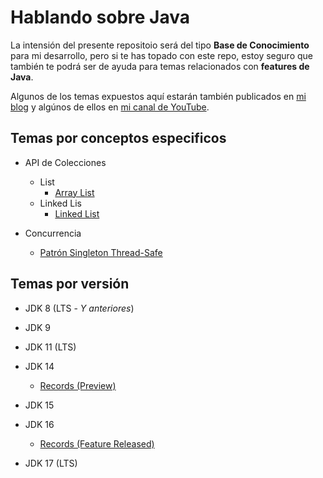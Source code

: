 # Hablando sobre Java

La intensión del presente repositoio será del tipo **Base de Conocimiento** para mi desarrollo, pero si te has topado con este repo, estoy seguro que también te podrá ser de ayuda para temas relacionados con **features de Java**.

Algunos de los temas expuestos aquí estarán también publicados en [mi blog](https://cruzaley-web.com/) y algúnos de ellos en [mi canal de YouTube](https://www.youtube.com/channel/UCxtN0ZzDyz7cAQavGHbAOlQ).

## Temas por conceptos especificos

- API de Colecciones
  - List
    - [Array List](src/main/java/com/spcruzaley/topic/collections/list/arrayList)
  - Linked Lis
    - [Linked List](src/main/java/com/spcruzaley/topic/collections/list/linkedlist)

- Concurrencia
  - [Patrón Singleton Thread-Safe](src/main/java/com/spcruzaley/topic/concurrency/singletonpattern)

## Temas por versión

- JDK 8 (LTS - _Y anteriores_)


- JDK 9


- JDK 11 (LTS)


- JDK 14
  - [Records (Preview)](src/main/java/com/spcruzaley/jdk14/records/)


- JDK 15


- JDK 16
  - [Records (Feature Released)](src/main/java/com/spcruzaley/jdk14/records/)


- JDK 17 (LTS)
